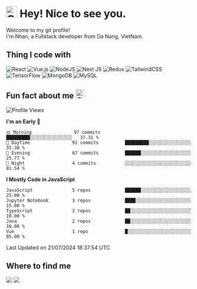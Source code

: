 # <img src="https://raw.githubusercontent.com/Tarikul-Islam-Anik/Animated-Fluent-Emojis/master/Emojis/Smilies/Cowboy%20Hat%20Face.png" alt="Cowboy Hat Face" width="30" height="30" /> Hey! Nice to see you.
Welcome to my git profile! <br/>
I'm Nhan, a Fullstack developer from  Da Nang, VietNam.

## Thing I code with
![React](https://img.shields.io/badge/react-%2320232a.svg?style=for-the-badge&logo=react&logoColor=%2361DAFB) ![Vue.js](https://img.shields.io/badge/vuejs-%2335495e.svg?style=for-the-badge&logo=vuedotjs&logoColor=%234FC08D) 	![NodeJS](https://img.shields.io/badge/node.js-6DA55F?style=for-the-badge&logo=node.js&logoColor=white) ![Next JS](https://img.shields.io/badge/Next-black?style=for-the-badge&logo=next.js&logoColor=white) ![Redux](https://img.shields.io/badge/redux-%23593d88.svg?style=for-the-badge&logo=redux&logoColor=white) ![TailwindCSS](https://img.shields.io/badge/tailwindcss-%2338B2AC.svg?style=for-the-badge&logo=tailwind-css&logoColor=white) ![TensorFlow](https://img.shields.io/badge/TensorFlow-%23FF6F00.svg?style=for-the-badge&logo=TensorFlow&logoColor=white) ![MongoDB](https://img.shields.io/badge/MongoDB-%234ea94b.svg?style=for-the-badge&logo=mongodb&logoColor=white) ![MySQL](https://img.shields.io/badge/mysql-4479A1.svg?style=for-the-badge&logo=mysql&logoColor=white)

## Fun fact about me <img src="https://raw.githubusercontent.com/Tarikul-Islam-Anik/Animated-Fluent-Emojis/master/Emojis/Smilies/Grinning%20Face%20with%20Smiling%20Eyes.png" alt="Grinning Face with Smiling Eyes" width="25" height="25" />
<!--START_SECTION:waka-->
![Profile Views](http://img.shields.io/badge/Profile%20Views-1-blue)

**I'm an Early 🐤** 

```text
🌞 Morning                97 commits          █████████░░░░░░░░░░░░░░░░   37.31 % 
🌆 Daytime                92 commits          █████████░░░░░░░░░░░░░░░░   35.38 % 
🌃 Evening                67 commits          ██████░░░░░░░░░░░░░░░░░░░   25.77 % 
🌙 Night                  4 commits           ░░░░░░░░░░░░░░░░░░░░░░░░░   01.54 % 
```


**I Mostly Code in JavaScript** 

```text
JavaScript               5 repos             ██████░░░░░░░░░░░░░░░░░░░   25.00 % 
Jupyter Notebook         3 repos             ████░░░░░░░░░░░░░░░░░░░░░   15.00 % 
TypeScript               2 repos             ██░░░░░░░░░░░░░░░░░░░░░░░   10.00 % 
Java                     2 repos             ██░░░░░░░░░░░░░░░░░░░░░░░   10.00 % 
Vue                      1 repo              █░░░░░░░░░░░░░░░░░░░░░░░░   05.00 % 
```




 Last Updated on 21/07/2024 18:37:54 UTC
<!--END_SECTION:waka-->

## Where to find me
<a href="https://www.facebook.com/nhanphan159"><img src="https://img.shields.io/badge/Facebook-1877F2?style=for-the-badge&logo=facebook&logoColor=white"/></a>   <a href="https://www.linkedin.com/in/thanhnhan-1509p"><img src="https://img.shields.io/badge/LinkedIn-0077B5?style=for-the-badge&logo=linkedin&logoColor=white"/></a>
